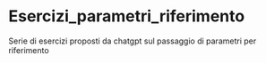 # Esercizi_parametri_riferimento
 Serie di esercizi proposti da chatgpt sul passaggio di parametri per riferimento
